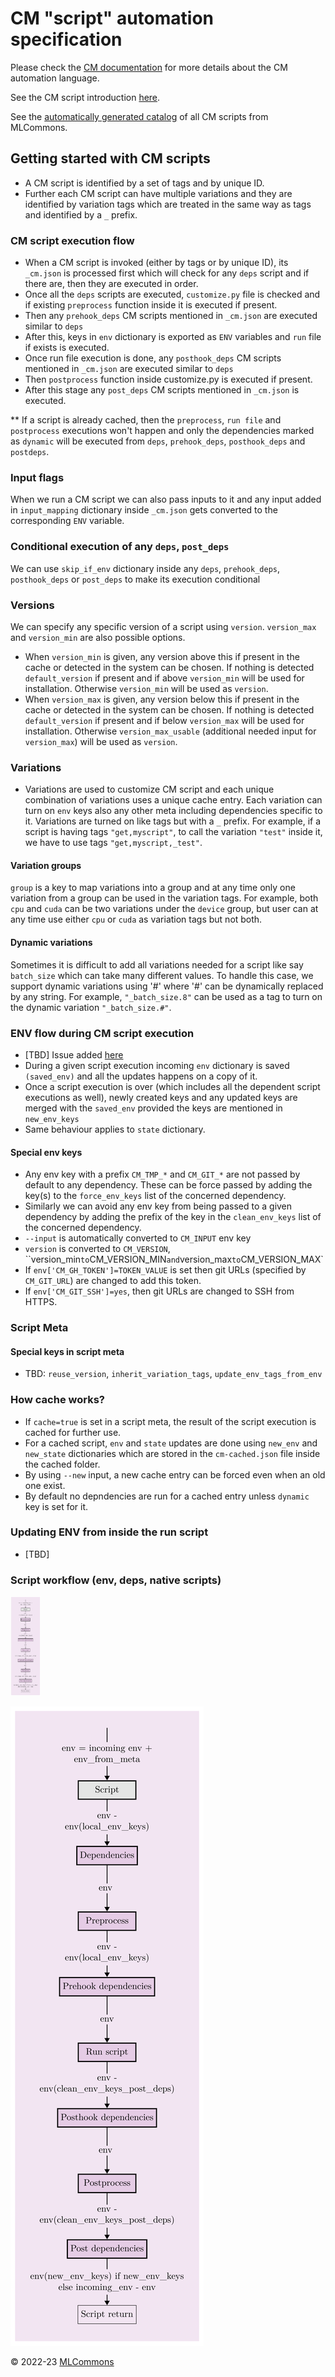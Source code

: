 # CM "script" automation specification

Please check the [CM documentation](https://github.com/mlcommons/ck/tree/master/docs#collective-mind-language-cm)
for more details about the CM automation language.

See the CM script introduction [here](README-extra.md).

See the [automatically generated catalog](https://github.com/mlcommons/ck/blob/master/docs/list_of_scripts.md) of all CM scripts from MLCommons.

## Getting started with CM scripts

* A CM script is identified by a set of tags and by unique ID. 
* Further each CM script can have multiple variations and they are identified by variation tags which are treated in the same way as tags and identified by a `_` prefix.

### CM script execution flow
* When a CM script is invoked (either by tags or by unique ID), its `_cm.json` is processed first which will check for any `deps` script and if there are, then they are executed in order.
* Once all the `deps` scripts are executed, `customize.py` file is checked and if existing `preprocess` function inside it is executed if present. 
* Then any `prehook_deps` CM scripts mentioned in `_cm.json` are executed similar to `deps`
* After this, keys in `env` dictionary is exported as `ENV` variables and `run` file if exists is executed.
* Once run file execution is done, any `posthook_deps` CM scripts mentioned in `_cm.json` are executed similar to `deps`
* Then `postprocess` function inside customize.py is executed if present.
* After this stage any `post_deps` CM scripts mentioned in `_cm.json` is executed.

** If a script is already cached, then the `preprocess`, `run file` and `postprocess` executions won't happen and only the dependencies marked as `dynamic` will be executed from `deps`, `prehook_deps`, `posthook_deps` and `postdeps`.

### Input flags
When we run a CM script we can also pass inputs to it and any input added in `input_mapping` dictionary inside `_cm.json` gets converted to the corresponding `ENV` variable.

### Conditional execution of any `deps`, `post_deps`
We can use `skip_if_env` dictionary inside any `deps`, `prehook_deps`, `posthook_deps` or `post_deps` to make its execution conditional

### Versions
We can specify any specific version of a script using `version`. `version_max` and `version_min` are also possible options. 
* When `version_min` is given, any version above this if present in the cache or detected in the system can be chosen. If nothing is detected `default_version` if present and if above `version_min` will be used for installation. Otherwise `version_min` will be used as `version`.
* When `version_max` is given, any version below this if present in the cache or detected in the system can be chosen. If nothing is detected `default_version` if present and if below `version_max` will be used for installation. Otherwise `version_max_usable` (additional needed input for `version_max`) will be used as `version`.

### Variations
* Variations are used to customize CM script and each unique combination of variations uses a unique cache entry. Each variation can turn on `env` keys also any other meta including dependencies specific to it. Variations are turned on like tags but with a `_` prefix. For example, if a script is having tags `"get,myscript"`, to call the variation `"test"` inside it, we have to use tags `"get,myscript,_test"`. 
 
#### Variation groups
`group` is a key to map variations into a group and at any time only one variation from a group can be used in the variation tags. For example, both `cpu` and `cuda` can be two variations under the `device` group, but user can at any time use either `cpu` or `cuda` as variation tags but not both.

#### Dynamic variations
Sometimes it is difficult to add all variations needed for a script like say `batch_size` which can take many different values. To handle this case, we support dynamic variations using '#' where '#' can be dynamically replaced by any string. For example, `"_batch_size.8"` can be used as a tag to turn on the dynamic variation `"_batch_size.#"`.

### ENV flow during CM script execution
* [TBD] Issue added [here](https://github.com/mlcommons/ck/issues/382)
* During a given script execution incoming `env` dictionary is saved `(saved_env)` and all the updates happens on a copy of it.
* Once a script execution is over (which includes all the dependent script executions as well), newly created keys and any updated keys are merged with the `saved_env` provided the keys are mentioned in `new_env_keys`
* Same behaviour applies to `state` dictionary.

#### Special env keys
* Any env key with a prefix `CM_TMP_*` and `CM_GIT_*` are not passed by default to any dependency. These can be force passed by adding the key(s) to the `force_env_keys` list of the concerned dependency. 
* Similarly we can avoid any env key from being passed to a given dependency by adding the prefix of the key in the `clean_env_keys` list of the concerned dependency.
* `--input` is automatically converted to `CM_INPUT` env key
* `version` is converted to `CM_VERSION`, ``version_min` to `CM_VERSION_MIN` and `version_max` to `CM_VERSION_MAX`
* If `env['CM_GH_TOKEN']=TOKEN_VALUE` is set then git URLs (specified by `CM_GIT_URL`) are changed to add this token.
* If `env['CM_GIT_SSH']=yes`, then git URLs are changed to SSH from HTTPS.

### Script Meta
#### Special keys in script meta
* TBD: `reuse_version`, `inherit_variation_tags`, `update_env_tags_from_env`

### How cache works?
* If `cache=true` is set in a script meta, the result of the script execution is cached for further use. 
* For a cached script, `env` and `state` updates are done using `new_env` and `new_state` dictionaries which are stored in the `cm-cached.json` file inside the cached folder.
* By using `--new` input, a new cache entry can be forced even when an old one exist. 
* By default no depndencies are run for a cached entry unless `dynamic` key is set for it. 

### Updating ENV from inside the run script
* [TBD]


### Script workflow (env, deps, native scripts)

<img src="https://github.com/mlcommons/cm4mlops/raw/mlperf-inference/automation/script/assets/scripts-workflow.png" width="48">

![](assets/scripts-workflow.png)




&copy; 2022-23 [MLCommons](https://mlcommons.org)<br>
